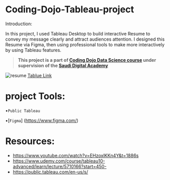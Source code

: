 # Coding-Dojo-Tableau-project

Introduction:

In this project, I used Tableau Desktop to build interactive Resume to convey my message clearly and attract audiences attention.
I designed this Resume via Figma, then using professional tools to make more interactively by using Tableau features.

> **This project is a part of [Coding Dojo Data Science course](http://learn.codingdojo.com/m/196/6244/46875) under supervision of the [Saudi Digital Academy](https://sda.edu.sa/ar/hemam)**


![resume](resume..jpg)
[Tablue Link](https://public.tableau.com/profile/farah.hamad.s#!/vizhome/resume_16070876370150/Resume)





# project Tools:
•``Public Tableau``

•[``Figma``] (https://www.figma.com/)

# Resources:
- https://www.youtube.com/watch?v=EHzoxlKKn4Y&t=1886s
- https://www.udemy.com/course/tableau10-advanced/learn/lecture/5710166?start=450-
- https://public.tableau.com/en-us/s/




